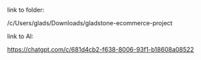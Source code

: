 link to folder:

/c/Users/glads/Downloads/gladstone-ecommerce-project


link to AI:

https://chatgpt.com/c/681d4cb2-f638-8006-93f1-b18608a08522
